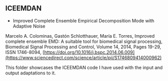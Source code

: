 ## ICEEMDAN
* Improved Complete Ensemble Empirical Decomposition Mode with Adaptive Noise

Marcelo A. Colominas, Gastón Schlotthauer, María E. Torres, Improved complete ensemble EMD: A suitable tool for biomedical signal processing, Biomedical Signal Processing and Control, Volume 14, 2014, Pages 19-29, ISSN 1746-8094, [https://doi.org/10.1016/j.bspc.2014.06.009](https://www.sciencedirect.com/science/article/pii/S1746809414000962)

This folder showcases the ICEEMDAN code I have used with the input and output adaptations to it.
